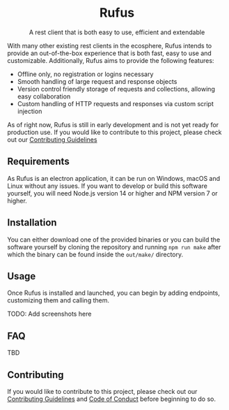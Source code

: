 <h1 align="center">Rufus</h1>
<p align="center">
  A rest client that is both easy to use, efficient and extendable
</p>

With many other existing rest clients in the ecosphere, Rufus intends to provide an out-of-the-box
experience that is both fast, easy to use and customizable.
Additionally, Rufus aims to provide the following features:

- Offline only, no registration or logins necessary
- Smooth handling of large request and response objects
- Version control friendly storage of requests and collections, allowing easy collaboration
- Custom handling of HTTP requests and responses via custom script injection

As of right now, Rufus is still in early development and is not yet ready for production use.
If you would like to contribute to this project, please check out our
[Contributing Guidelines](./CONTRIBUTING.md)

## Requirements

As Rufus is an electron application, it can be run on Windows, macOS and Linux without any issues.
If you want to develop or build this software yourself, you will need Node.js version 14 or higher
and NPM version 7 or higher.

## Installation

You can either download one of the provided binaries or you can build the software yourself
by cloning the repository and running `npm run make` after which the binary can be found inside
the `out/make/` directory.

## Usage

Once Rufus is installed and launched, you can begin by adding endpoints, customizing them
and calling them.

TODO: Add screenshots here

## FAQ

TBD

## Contributing

If you would like to contribute to this project, please check out our
[Contributing Guidelines](./CONTRIBUTING.md) and [Code of Conduct](./CODE_OF_CONDUCT.md)
before beginning to do so.